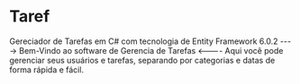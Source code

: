 # Taref
Gereciador de Tarefas em C# com tecnologia de Entity Framework 6.0.2
----> Bem-Vindo ao software de Gerencia de Tarefas <----
Aqui você pode gerenciar seus usuários e tarefas, separando por categorias e datas de forma rápida e fácil.
